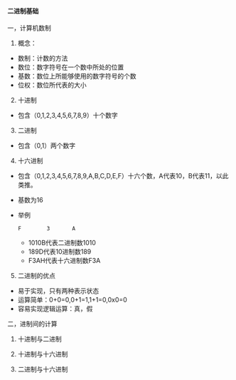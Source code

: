#### 二进制基础

一，计算机数制

1. 概念：

- 数制：计数的方法
- 数位：数字符号在一个数中所处的位置
- 基数：数位上所能够使用的数字符号的个数
- 位权：数位所代表的大小

2. 十进制

- 包含（0,1,2,3,4,5,6,7,8,9）十个数字

3. 二进制

- 包含（0,1）两个数字

4. 十六进制

- 包含（0,1,2,3,4,5,6,7,8,9,A,B,C,D,E,F）十六个数，A代表10，B代表11，以此类推。

- 基数为16

- 举例

  `F		3		A`

  - 1010B代表二进制数1010
  - 189D代表10进制数189
  - F3AH代表十六进制数F3A

5. 二进制的优点

- 易于实现，只有两种表示状态
- 运算简单：0+0=0,0+1=1,1+1=0,0x0=0
- 容易实现逻辑运算：真，假



二，进制间的计算

1. 十进制与二进制

1. 十进制与十六进制
2. 二进制与十六进制

